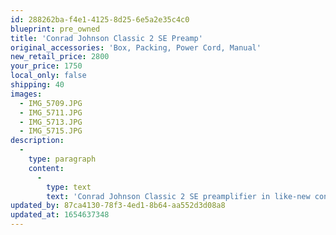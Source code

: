 ```yaml
---
id: 288262ba-f4e1-4125-8d25-6e5a2e35c4c0
blueprint: pre_owned
title: 'Conrad Johnson Classic 2 SE Preamp'
original_accessories: 'Box, Packing, Power Cord, Manual'
new_retail_price: 2800
your_price: 1750
local_only: false
shipping: 40
images:
  - IMG_5709.JPG
  - IMG_5711.JPG
  - IMG_5713.JPG
  - IMG_5715.JPG
description:
  -
    type: paragraph
    content:
      -
        type: text
        text: 'Conrad Johnson Classic 2 SE preamplifier in like-new condition with original box, packing, power cord and manual. Very sweet sounding line-stage preamp - musical and a great value. You will find no better example of this "classic" model.'
updated_by: 87ca4130-78f3-4ed1-8b64-aa552d3d08a8
updated_at: 1654637348
---
```

